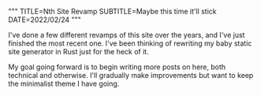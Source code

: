"""
TITLE=Nth Site Revamp
SUBTITLE=Maybe this time it'll stick
DATE=2022/02/24
"""

I've done a few different revamps of this site over the years,
and I've just finished the most recent one. I've been thinking
of rewriting my baby static site generator in Rust just for the
heck of it.

My goal going forward is to begin writing more posts on here,
both technical and otherwise. I'll gradually make improvements
but want to keep the minimalist theme I have going. 